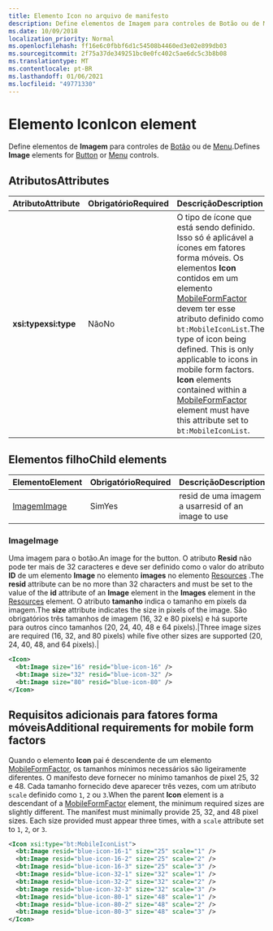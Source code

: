 ```yaml
---
title: Elemento Icon no arquivo de manifesto
description: Define elementos de Imagem para controles de Botão ou de Menu.
ms.date: 10/09/2018
localization_priority: Normal
ms.openlocfilehash: ff16e6c0fbbf6d1c54508b4460ed3e02e899db03
ms.sourcegitcommit: 2f75a37de349251bc0e0fc402c5ae6dc5c3b8b08
ms.translationtype: MT
ms.contentlocale: pt-BR
ms.lasthandoff: 01/06/2021
ms.locfileid: "49771330"
---
```

# <a name="icon-element"></a><span data-ttu-id="5b69f-103">Elemento Icon</span><span class="sxs-lookup"><span data-stu-id="5b69f-103">Icon element</span></span>

<span data-ttu-id="5b69f-104">Define elementos de **Imagem** para controles de [Botão](control.md#button-control) ou de [Menu](control.md#menu-dropdown-button-controls).</span><span class="sxs-lookup"><span data-stu-id="5b69f-104">Defines **Image** elements for [Button](control.md#button-control) or [Menu](control.md#menu-dropdown-button-controls) controls.</span></span>

## <a name="attributes"></a><span data-ttu-id="5b69f-105">Atributos</span><span class="sxs-lookup"><span data-stu-id="5b69f-105">Attributes</span></span>

|  <span data-ttu-id="5b69f-106">Atributo</span><span class="sxs-lookup"><span data-stu-id="5b69f-106">Attribute</span></span>  |  <span data-ttu-id="5b69f-107">Obrigatório</span><span class="sxs-lookup"><span data-stu-id="5b69f-107">Required</span></span>  |  <span data-ttu-id="5b69f-108">Descrição</span><span class="sxs-lookup"><span data-stu-id="5b69f-108">Description</span></span>  |
|:-----|:-----|:-----|
|  <span data-ttu-id="5b69f-109">**xsi:type**</span><span class="sxs-lookup"><span data-stu-id="5b69f-109">**xsi:type**</span></span>  |  <span data-ttu-id="5b69f-110">Não</span><span class="sxs-lookup"><span data-stu-id="5b69f-110">No</span></span>  | <span data-ttu-id="5b69f-p101">O tipo de ícone que está sendo definido. Isso só é aplicável a ícones em fatores forma móveis. Os elementos **Icon** contidos em um elemento [MobileFormFactor](mobileformfactor.md) devem ter esse atributo definido como `bt:MobileIconList`.</span><span class="sxs-lookup"><span data-stu-id="5b69f-p101">The type of icon being defined. This is only applicable to icons in mobile form factors. **Icon** elements contained within a [MobileFormFactor](mobileformfactor.md) element must have this attribute set to `bt:MobileIconList`.</span></span> |

## <a name="child-elements"></a><span data-ttu-id="5b69f-114">Elementos filho</span><span class="sxs-lookup"><span data-stu-id="5b69f-114">Child elements</span></span>

|  <span data-ttu-id="5b69f-115">Elemento</span><span class="sxs-lookup"><span data-stu-id="5b69f-115">Element</span></span> |  <span data-ttu-id="5b69f-116">Obrigatório</span><span class="sxs-lookup"><span data-stu-id="5b69f-116">Required</span></span>  |  <span data-ttu-id="5b69f-117">Descrição</span><span class="sxs-lookup"><span data-stu-id="5b69f-117">Description</span></span>  |
|:-----|:-----|:-----|
|  [<span data-ttu-id="5b69f-118">Imagem</span><span class="sxs-lookup"><span data-stu-id="5b69f-118">Image</span></span>](#image)        | <span data-ttu-id="5b69f-119">Sim</span><span class="sxs-lookup"><span data-stu-id="5b69f-119">Yes</span></span> |   <span data-ttu-id="5b69f-120">resid de uma imagem a usar</span><span class="sxs-lookup"><span data-stu-id="5b69f-120">resid of an image to use</span></span>         |

### <a name="image"></a><span data-ttu-id="5b69f-121">Image</span><span class="sxs-lookup"><span data-stu-id="5b69f-121">Image</span></span>

<span data-ttu-id="5b69f-122">Uma imagem para o botão.</span><span class="sxs-lookup"><span data-stu-id="5b69f-122">An image for the button.</span></span> <span data-ttu-id="5b69f-123">O atributo **Resid** não pode ter mais de 32 caracteres e deve ser definido como o valor do atributo **ID** de um elemento **Image** no elemento **images** no elemento [Resources](resources.md) .</span><span class="sxs-lookup"><span data-stu-id="5b69f-123">The **resid** attribute can be no more than 32 characters and must be set to the value of the **id** attribute of an **Image** element in the **Images** element in the [Resources](resources.md) element.</span></span> <span data-ttu-id="5b69f-124">O atributo **tamanho** indica o tamanho em pixels da imagem.</span><span class="sxs-lookup"><span data-stu-id="5b69f-124">The **size** attribute indicates the size in pixels of the image.</span></span> <span data-ttu-id="5b69f-125">São obrigatórios três tamanhos de imagem (16, 32 e 80 pixels) e há suporte para outros cinco tamanhos (20, 24, 40, 48 e 64 pixels).|</span><span class="sxs-lookup"><span data-stu-id="5b69f-125">Three image sizes are required (16, 32, and 80 pixels) while five other sizes are supported (20, 24, 40, 48, and 64 pixels).|</span></span>

```xml
<Icon>
  <bt:Image size="16" resid="blue-icon-16" />
  <bt:Image size="32" resid="blue-icon-32" />
  <bt:Image size="80" resid="blue-icon-80" />
</Icon>
```

## <a name="additional-requirements-for-mobile-form-factors"></a><span data-ttu-id="5b69f-126">Requisitos adicionais para fatores forma móveis</span><span class="sxs-lookup"><span data-stu-id="5b69f-126">Additional requirements for mobile form factors</span></span>

<span data-ttu-id="5b69f-p103">Quando o elemento **Icon** pai é descendente de um elemento [MobileFormFactor](mobileformfactor.md), os tamanhos mínimos necessários são ligeiramente diferentes. O manifesto deve fornecer no mínimo tamanhos de pixel 25, 32 e 48. Cada tamanho fornecido deve aparecer três vezes, com um atributo `scale` definido como `1`, `2` ou `3`.</span><span class="sxs-lookup"><span data-stu-id="5b69f-p103">When the parent **Icon** element is a descendant of a [MobileFormFactor](mobileformfactor.md) element, the minimum required sizes are slightly different. The manifest must minimally provide 25, 32, and 48 pixel sizes. Each size provided must appear three times, with a `scale` attribute set to `1`, `2`, or `3`.</span></span>

```xml
<Icon xsi:type="bt:MobileIconList">
  <bt:Image resid="blue-icon-16-1" size="25" scale="1" />
  <bt:Image resid="blue-icon-16-2" size="25" scale="2" />
  <bt:Image resid="blue-icon-16-3" size="25" scale="3" />
  <bt:Image resid="blue-icon-32-1" size="32" scale="1" />
  <bt:Image resid="blue-icon-32-2" size="32" scale="2" />
  <bt:Image resid="blue-icon-32-3" size="32" scale="3" />
  <bt:Image resid="blue-icon-80-1" size="48" scale="1" />
  <bt:Image resid="blue-icon-80-2" size="48" scale="2" />
  <bt:Image resid="blue-icon-80-3" size="48" scale="3" />
</Icon>
```
